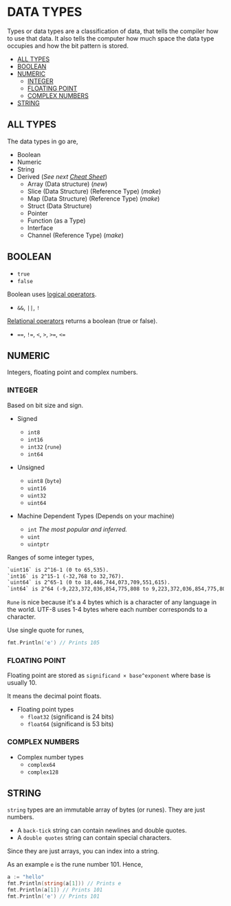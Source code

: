 # DATA TYPES

Types or data types are a classification of data,
that tells the compiler how to use that data.
It also tells the computer how much space the data type
occupies and how the bit pattern is stored.

* [ALL TYPES](https://github.com/JeffDeCola/my-cheat-sheets/tree/master/software/development/languages/go-cheat-sheet/data-types.md#all-types)
* [BOOLEAN](https://github.com/JeffDeCola/my-cheat-sheets/tree/master/software/development/languages/go-cheat-sheet/data-types.md#boolean)
* [NUMERIC](https://github.com/JeffDeCola/my-cheat-sheets/tree/master/software/development/languages/go-cheat-sheet/data-types.md#numeric)
  * [INTEGER](https://github.com/JeffDeCola/my-cheat-sheets/tree/master/software/development/languages/go-cheat-sheet/data-types.md#integer)
  * [FLOATING POINT](https://github.com/JeffDeCola/my-cheat-sheets/tree/master/software/development/languages/go-cheat-sheet/data-types.md#floating-point)
  * [COMPLEX NUMBERS](https://github.com/JeffDeCola/my-cheat-sheets/tree/master/software/development/languages/go-cheat-sheet/data-types.md#complex-numbers)
* [STRING](https://github.com/JeffDeCola/my-cheat-sheets/tree/master/software/development/languages/go-cheat-sheet/data-types.md#string)

## ALL TYPES

The data types in go are,

* Boolean
* Numeric
* String
* Derived (_See next [Cheat Sheet](https://github.com/JeffDeCola/my-cheat-sheets/tree/master/software/development/languages/go-cheat-sheet/derived-data-types.md)_)
  * Array (Data structure) (_new_)
  * Slice (Data Structure) (Reference Type) (_make_)
  * Map (Data Structure) (Reference Type) (_make_)
  * Struct (Data Structure)
  * Pointer
  * Function (as a Type)
  * Interface
  * Channel (Reference Type) (_make_)

## BOOLEAN

* `true`
* `false`

Boolean uses [logical operators](https://github.com/JeffDeCola/my-cheat-sheets/tree/master/software/development/languages/go-cheat-sheet/operators.md#logical-boolean).

* `&&`, `||`, `!`

[Relational operators](https://github.com/JeffDeCola/my-cheat-sheets/tree/master/software/development/languages/go-cheat-sheet/operators.md#relational-compare)
returns a boolean (true or false).

* `==`, `!=`, `<`, `>`, `>=`, `<=`

## NUMERIC

Integers, floating point and complex numbers.

### INTEGER

Based on bit size and sign.

* Signed
  * `int8`
  * `int16`
  * `int32` (`rune`)
  * `int64`

* Unsigned
  * `uint8` (`byte`)
  * `uint16`
  * `uint32`
  * `uint64`

* Machine Dependent Types (Depends on your machine)
  * `int` _The most popular and inferred._
  * `uint`
  * `uintptr`

Ranges of some integer types,

```txt
`uint16` is 2^16-1 (0 to 65,535).
`int16` is 2^15-1 (-32,768 to 32,767).
`uint64` is 2^65-1 (0 to 18,446,744,073,709,551,615).
`int64` is 2^64 (-9,223,372,036,854,775,808 to 9,223,372,036,854,775,807).
```

`Rune` is nice because it's a 4 bytes which is a character
of any language in the world.  UTF-8 uses 1-4 bytes where each number corresponds
to a character.

Use single quote for runes,

```go
fmt.Println('e') // Prints 105
```

### FLOATING POINT

Floating point are stored as `significand × base^exponent`
where base is usually 10.

It means the decimal point floats.

* Floating point types
  * `float32` (significand is 24 bits)
  * `float64` (significand is 53 bits)

### COMPLEX NUMBERS

* Complex number types
  * `complex64`
  * `complex128`

## STRING

`string` types are an immutable array of bytes (or runes).
They are just numbers.

* A `back-tick` string can contain newlines and double quotes.
* A `double quotes` string can contain special characters.

Since they are just arrays, you can index into a string.

As an example `e` is the rune number 101. Hence,

```go
a := "hello"
fmt.Println(string(a[1])) // Prints e
fmt.Println(a[1]) // Prints 101
fmt.Println('e') // Prints 101
```
